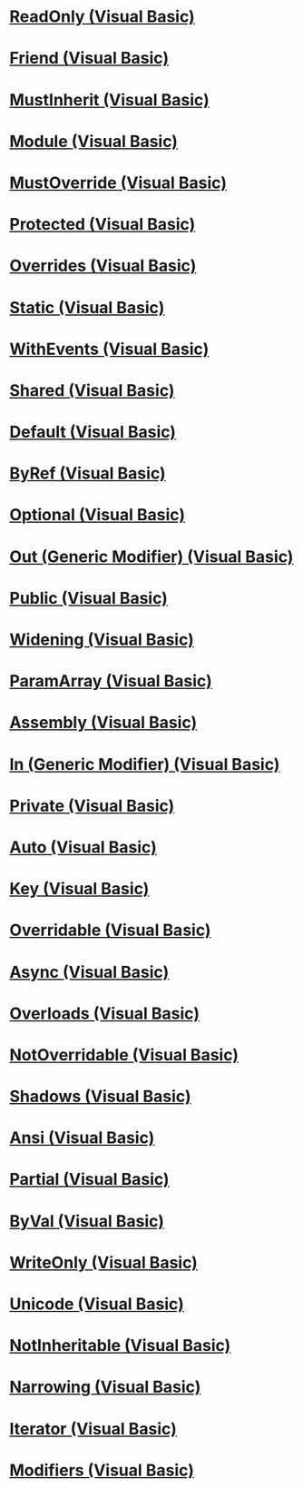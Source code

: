 # [ReadOnly (Visual Basic)](readonly.md)
# [Friend (Visual Basic)](friend.md)
# [MustInherit (Visual Basic)](mustinherit.md)
# [Module <keyword> (Visual Basic)](module-keyword.md)
# [MustOverride (Visual Basic)](mustoverride.md)
# [Protected (Visual Basic)](protected.md)
# [Overrides (Visual Basic)](overrides.md)
# [Static (Visual Basic)](static.md)
# [WithEvents (Visual Basic)](withevents.md)
# [Shared (Visual Basic)](shared.md)
# [Default (Visual Basic)](default.md)
# [ByRef (Visual Basic)](byref.md)
# [Optional (Visual Basic)](optional.md)
# [Out (Generic Modifier) (Visual Basic)](out-generic-modifier.md)
# [Public (Visual Basic)](public.md)
# [Widening (Visual Basic)](widening.md)
# [ParamArray (Visual Basic)](paramarray.md)
# [Assembly (Visual Basic)](assembly.md)
# [In (Generic Modifier) (Visual Basic)](in-generic-modifier.md)
# [Private (Visual Basic)](private.md)
# [Auto (Visual Basic)](auto.md)
# [Key (Visual Basic)](key.md)
# [Overridable (Visual Basic)](overridable.md)
# [Async (Visual Basic)](async.md)
# [Overloads (Visual Basic)](overloads.md)
# [NotOverridable (Visual Basic)](notoverridable.md)
# [Shadows (Visual Basic)](shadows.md)
# [Ansi (Visual Basic)](ansi.md)
# [Partial (Visual Basic)](partial.md)
# [ByVal (Visual Basic)](byval.md)
# [WriteOnly (Visual Basic)](writeonly.md)
# [Unicode (Visual Basic)](unicode.md)
# [NotInheritable (Visual Basic)](notinheritable.md)
# [Narrowing (Visual Basic)](narrowing.md)
# [Iterator (Visual Basic)](iterator.md)
# [Modifiers (Visual Basic)](index.md)
